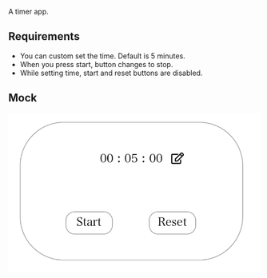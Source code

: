 A timer app.

## Requirements

* You can custom set the time. Default is 5 minutes.
* When you press start, button changes to stop.
* While setting time, start and reset buttons are disabled.

## Mock

![Alt text](./timer-mock.png?raw=true "Mock Image")
